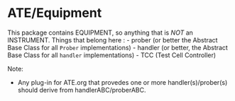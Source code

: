 # ATE/Equipment

This package contains EQUIPMENT, so anything that is *NOT* an INSTRUMENT.
Things that belong here :
    - prober (or better the Abstract Base Class for all `Prober` implementations)
    - handler (or better, the Abstract Base Class for all `handler` implementations)
    - TCC (Test Cell Controller)

Note:
  - Any plug-in for ATE.org that provedes one or more handler(s)/prober(s) should derive from handlerABC/proberABC.